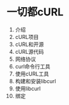
# 一切都cURL

1.  介绍
2.  cURL项目
3.  cURL和开源
4.  cURL源代码
5.  网络协议
6.  curl命令行工具
7.  使用cURL工具
8.  构建和安装libcurl
9.  使用libcurl
10. 绑定
